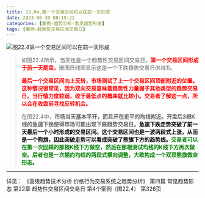```yaml
---
title: 22.04.第一个交易区间可以在前一天形成
date: 2023-06-30 08:15:22
categories: [案例-趋势分析-常见趋势形态]
tags: [案例-趋势性交易区间交易日]
---
```


![图22.4第一个交易区间可以在前一天形成](https://objectstorage.us-phoenix-1.oraclecloud.com/n/axdikqaqm3dc/b/bucket1/o/pa-price-charts%2Ftrends%2Fc22%2FSlide4.JPG)

>
>如图22.4所示，当天也是一个趋势性交易区间交易日，<font color="red">**第一个交易区间形成于前一天尾盘。**</font>嵌图日线图显示这是一个下跌趋势交易日(K线1)。
>
><font color="red">**最后一个交易区间向上反转，市场测试了上一个交易区间顶部附近的位置。这种情况很常见，因为双向交易意味着趋势性力量弱于其他类型的趋势交易日。当行情力度较弱，收于最低点的概率就比较小。交易者了解这一点，所以会在收盘前寻找反转机会。**</font>
>
>在图22.4中，**市场当天基本平开，而且开在走平的均线附近。开盘后3根K线的急速下挫使得市场可能出现下跌趋势交易日。**<font color="black">**急速下跌走势突破了前一天最后一个小时形成的交易区间。这个交易区间也是一波两段式上涨，从而是一个熊旗，因此突破走势可以看成突破了熊旗下方的趋势线。**</font><font color="green">**交易者可以在第一次回踩的那根K线下方做空，然后在那根测试均线的K线下方再次做空。后者也是一次朝向均线的两段式横向调整，大致构成一个双顶熊旗做空形态。**</font>
>

---
详见：
《高级趋势技术分析 价格行为交易系统之趋势分析》
第四篇 常见趋势形态
第22章 趋势性交易区间交易日
第4个案例（图22.4）
第326页

